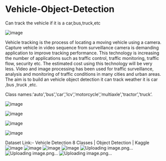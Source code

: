 # Vehicle-Object-Detection
Can track the vehicle if it is a car,bus,truck,etc

![image](https://user-images.githubusercontent.com/75730196/129078892-4b97d87d-709c-4601-a5f9-178e9cf7dac6.png)


Vehicle tracking is the process of locating a moving vehicle using a camera. Capture vehicle in video sequence from surveillance camera is demanding application to improve tracking performance. This technology is increasing the number of applications such as traffic control, traffic monitoring, traffic flow, security etc. The estimated cost using this technology will be very less. Video and image processing has been used for traffic surveillance, analysis and monitoring of traffic conditions in many cities and urban areas. The aim is to build an vehicle object detection it can track weather it is car ,bus ,truck ,etc.

Class names:'auto','bus','car','lcv','motorcycle','multiaxle','tractor','truck’.



![image](https://user-images.githubusercontent.com/75730196/129078563-023f7b22-a41b-4280-8335-b2091485d5ca.png)

![image](https://user-images.githubusercontent.com/75730196/129078607-8e5ca950-f1a8-48e7-8b5d-186dbfa01c05.png)

![image](https://user-images.githubusercontent.com/75730196/129079090-fb709d33-342c-47b7-81b1-8ad90f54f65b.png)

![image](https://user-images.githubusercontent.com/75730196/129079160-bad515d4-09b6-4df6-ab49-cd74c78d6690.png)

Dataset Link:- Vehicle Detection 8 Classes | Object Detection | Kaggle
![image](https://user-images.githubusercontent.com/75730196/129079222-7d2e71c2-e6da-43b9-af47-26cfdcb7bdfd.png)
![image](https://user-images.githubusercontent.com/75730196/129079240-981dd007-7b4e-49b1-9eef-b40ee1c86b61.png)
![image](https://user-images.githubusercontent.com/75730196/129079280-ea6b510f-b08b-45e6-a3a3-534ab4bf4d7b.png)
![image](https://user-images.githubusercontent.com/75730196/129079319-5ec2933f-7e16-4ec5-bcdc-2a544c431152.png)
![Uploading image.png…]()
![Uploading image.png…]()
![Uploading image.png…]()
